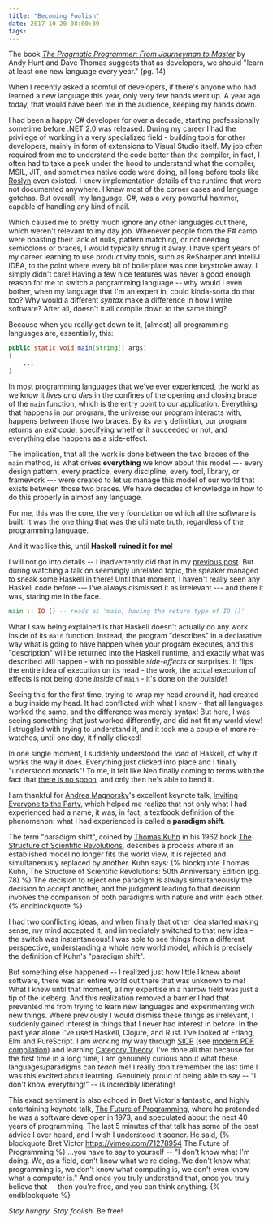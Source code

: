 ```yaml
---
title: "Becoming Foolish"
date: 2017-10-20 08:00:39
tags:
---
```

The book [*The Pragmatic Programmer: From Journeyman to Master*](https://pragprog.com/book/tpp/the-pragmatic-programmer) by Andy Hunt and Dave Thomas suggests that as developers, we should "learn at least one new language every year." (pg. 14)

When I recently asked a roomful of developers, if there's anyone who had learned a new language this year, only very few hands went up. A year ago today, that would have been me in the audience, keeping my hands down.

<!-- more -->

I had been a happy C# developer for over a decade, starting professionally sometime before .NET 2.0 was released. During my career I had the privilege of working in a very specialized field - building tools for other developers, mainly in form of extensions to Visual Studio itself. My job often required from me to understand the code better than the compiler, in fact, I often had to take a peek under the hood to understand what the compiler, MSIL, JIT, and sometimes native code were doing, all long before tools like [Roslyn](https://github.com/dotnet/roslyn) even existed. I knew implementation details of the runtime that were not documented anywhere. I knew most of the corner cases and language gotchas. But overall, my language, C#, was a very powerful hammer, capable of handling any kind of nail.

Which caused me to pretty much ignore any other languages out there, which weren't relevant to my day job. Whenever people from the F# camp were boasting their lack of nulls, pattern matching, or not needing semicolons or braces, I would typically shrug it away. I have spent years of my career learning to use productivity tools, such as ReSharper and IntelliJ IDEA, to the point where every bit of boilerplate was one keystroke away. I simply didn't care! Having a few nice features was never a good enough reason for me to switch a programming language -- why would I even bother, when my language that I'm an expert in, could kinda-sorta do that too? Why would a different *syntax* make a difference in how I write software? After all, doesn't it all compile down to the same thing?

Because when you really get down to it, (almost) all programming languages are, essentially, this:

```java
public static void main(String[] args)
{
    ...
}
```
In most programming languages that we've ever experienced, the world as we know it *lives and dies* in the confines of the opening and closing brace of the `main` function, which is the entry point to our application. Everything that happens in our program, the universe our program interacts with, happens between those two braces. By its very definition, our program returns an *exit code*, specifying whether it succeeded or not, and everything else happens as a side-effect.

The implication, that all the work is done between the two braces of the `main` method, is what drives **everything** we know about this model --- every design pattern, every practice, every discipline, every tool, library, or framework --- were created to let us manage this model of our world that exists between those two braces. We have decades of knowledge in how to do this properly in almost any language.

For me, this was the core, the very foundation on which all the software is built! It was the one thing that was the ultimate truth, regardless of the programming language.

And it was like this, until **Haskell ruined it for me**!

I will not go into details -- I inadvertently did that in my [previous post](/2017/05/from-net-to-scala-and-beyond-a-journey-to-functional-programming/). But during watching a talk on seemingly unrelated topic, the speaker managed to sneak some Haskell in there! Until that moment, I haven't really seen any Haskell code before --- I've always dismissed it as irrelevant --- and there it was,  staring me in the face.

```haskell
main :: IO () -- reads as 'main, having the return type of IO ()'
```

What I saw being explained is that Haskell doesn't actually do any work inside of its `main` function. Instead, the program "describes" in a declarative way what is going to have happen when your program executes, and this "description" will be returned into the Haskell runtime, and exactly what was described will happen - with no possible *side-effects* or surprises. It flips the entire idea of execution on its head - the work, the actual execution of effects is not being done *inside* of `main` - it's done on the *outside*!

Seeing this for the first time, trying to wrap my head around it, had created a *bug* inside my head. It had conflicted with what I knew - that all languages worked the same, and the difference was merely syntax! But here, I was seeing something that just worked differently, and did not fit my world view! I struggled with trying to understand it, and it took me a couple of more re-watches, until one day, it finally clicked!

In one single moment, I suddenly understood the *idea* of Haskell, of why it works the way it does. Everything just clicked into place and I finally "understood monads"! To me, it felt like Neo finally coming to terms with the fact that [there is no spoon](https://www.youtube.com/watch?v=uAXtO5dMqEI), and only then he's able to bend it. 

I am thankful for [Andrea Magnorsky](https://twitter.com/silverSpoon)'s excellent keynote talk, [Inviting Everyone to the Party](https://www.youtube.com/watch?v=WBu43Tj0zOY), which helped me realize that not only what I had experienced had a name, it was, in fact, a textbook definition of the phenomenon: what I had experienced is called a **paradigm shift**.

The term "paradigm shift", coined by [Thomas Kuhn](https://en.wikipedia.org/wiki/Thomas_Kuhn) in his 1962 book [The Structure of Scientific Revolutions](https://en.wikipedia.org/wiki/The_Structure_of_Scientific_Revolutions), describes a process where if an established model no longer fits the world view, it is rejected and simultaneously replaced by another. Kuhn says:
{% blockquote Thomas Kuhn, The Structure of Scientific Revolutions: 50th Anniversary Edition (pg. 78) %}
The decision to reject one paradigm is always simultaneously the decision to accept another, and the judgment leading to that decision involves the comparison of both paradigms with nature and with each other.
{% endblockquote %}

I had two conflicting ideas, and when finally that other idea started making sense, my mind accepted it, and immediately switched to that new idea - the switch was instantaneous! I was able to see things from a different perspective, understanding a whole new world model, which is precisely the definition of Kuhn's "paradigm shift".

But something else happened -- I realized just how little I knew about software, there was an entire world out there that was unknown to me! What I knew until that moment, all my expertise in a narrow field was just a tip of the iceberg. And this realization removed a barrier I had that prevented me from trying to learn new languages and experimenting with new things. Where previously I would dismiss these things as irrelevant, I suddenly gained interest in things that I never had interest in before. In the past year alone I've used Haskell, Clojure, and Rust. I've looked at Erlang, Elm and PureScript. I am working my way through [SICP](https://mitpress.mit.edu/sicp/full-text/book/book.html) (see [modern PDF compilation](https://github.com/sarabander/sicp-pdf)) and learning [Category Theory](https://github.com/hmemcpy/milewski-ctfp-pdf). I've done all that because for the first time in a long time, I am genuinely curious about what these languages/paradigms can *teach* me! I really don't remember the last time I was this excited about learning. Genuinely proud of being able to say -- "I don't know everything!" -- is incredibly liberating!

This exact sentiment is also echoed in Bret Victor's fantastic, and highly entertaining keynote talk, [The Future of Programming](https://vimeo.com/71278954), where he pretended he was a software developer in 1973, and speculated about the next 40 years of programming. The last 5 minutes of that talk has some of the best advice I ever heard, and I wish I understood it sooner. He said,
{% blockquote Bret Victor https://vimeo.com/71278954 The Future of Programming %}
...you have to say to yourself -- "I don't know what I'm doing. We, as a field, don't know what we're doing. We don't know what programming is, we don't know what computing is, we don't even know what a computer is." And once you truly understand that, once you truly believe that -- then you're free, and you can think anything.
{% endblockquote %}

*Stay hungry. Stay foolish.* Be free!

